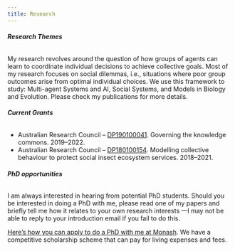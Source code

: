 ```yaml
---
title: Research
---
```


###### **Research Themes**

My research revolves around the question of how groups of agents can learn to coordinate individual decisions to achieve collective goals. Most of my research focuses on social dilemmas, i.e., situations where poor group outcomes arise from optimal individual choices. We use this framework to study: Multi-agent Systems and AI, Social Systems, and Models in Biology and Evolution. Please check my publications for more details.

###### **Current Grants**

- Australian Research Council – [DP190100041](https://researchdata.edu.au/discovery-projects-grant-id-dp190100041/1378164). Governing the knowledge commons. 2019–2022.
- Australian Research Council – [DP180100154](https://researchdata.edu.au/discovery-projects-grant-id-dp180100154/1315579). Modelling collective behaviour to protect social insect ecosystem services. 2018–2021.

###### **PhD opportunities**

I am always interested in hearing from potential PhD students. Should you be interested in doing a PhD with me, please read one of my papers and briefly tell me how it relates to your own research interests —I may not be able to reply to your introduction email if you fail to do this.

[Here’s how you can apply to do a PhD with me at Monash](http://www.infotech.monash.edu.au/research/degrees/prospective-students/how-to-apply.html). We have a competitive scholarship scheme that can pay for living expenses and fees.
